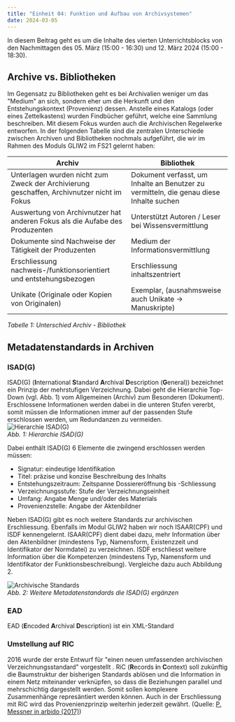 ```yaml
---
title: "Einheit 04: Funktion und Aufbau von Archivsystemen"
date: 2024-03-05
---
```


In diesem Beitrag geht es um die Inhalte des vierten Unterrichtsblocks von den Nachmittagen des 05. März (15:00 - 16:30) und 12. März 2024 (15:00 - 18:30).


## Archive vs. Bibliotheken  

Im Gegensatz zu Bibliotheken geht es bei Archivalien weniger um das "Medium" an sich, sondern eher um die Herkunft und den Entstehungskontext (Provenienz) dessen. Anstelle eines Katalogs (oder eines Zettelkastens) wurden Findbücher geführt, welche eine Sammlung beschreiben. Mit diesem Fokus wurden auch die Archivischen Regelwerke entworfen.  In der folgenden Tabelle sind die zentralen Unterschiede zwischen Archiven und Bibliotheken nochmals aufgeführt, die wir im Rahmen des Moduls GLIW2 im FS21 gelernt haben: 

| Archiv      | Bibliothek |
| ----------- | ----------- |
| Unterlagen wurden nicht zum Zweck der Archivierung geschaffen, Archivnutzer nicht im Fokus | Dokument verfasst, um Inhalte an Benutzer zu vermitteln, die genau diese Inhalte suchen    |
| Auswertung von Archivnutzer hat anderen Fokus als die Aufabe des Produzenten  | Unterstützt Autoren / Leser bei Wissensvermittlung      |
| Dokumente sind Nachweise der Tätigkeit der Produzenten | Medium der Informationsvermittlung |
| Erschliessung nachweis-/funktionsorientiert und entstehungsbezogen | Erschliessung inhaltszentriert |
| Unikate (Originale oder Kopien von Originalen) | Exemplar, (ausnahmsweise auch Unikate -> Manuskripte) |

*Tabelle 1: Unterschied Archiv - Bibliothek*



## Metadatenstandards in Archiven

### ISAD(G)

ISAD(G) (**I**nternational **S**tandard **A**rchival **D**escription (**G**eneral)) bezeichnet ein Prinzip der mehrstufigen Verzeichnung. Dabei geht die Hierarchie Top-Down (vgl. Abb. 1) vom Allgemeinen (Archiv) zum Besonderen (Dokument). Erschlossene Informationen werden dabei in die unteren Stufen vererbt, somit müssen die Informationen immer auf der passenden Stufe erschlossen werden, um Redundanzen zu vermeiden.   
![Hierarchie ISAD(G)](\Lerntagebuch_BAIN\images\Screenshot_isadg_hierarchei.jpg)<br>
*Abb. 1: Hierarchie ISAD(G)*  

Dabei enthält ISAD(G) 6 Elemente die zwingend erschlossen werden müssen: 
-	Signatur: eindeutige Identifikation
-	Titel: präzise und konzise Beschreibung des Inhalts
-	Entstehungszeitraum: Zeitspanne Dossiereröffnung bis -Schliessung
-	Verzeichnungsstufe: Stufe der Verzeichnungseinheit
-	Umfang: Angabe Menge und/oder des Materials
-	Provenienzstelle: Angabe der Aktenbildner

Neben ISAD(G) gibt es noch weitere Standards zur archivischen Erschliessung. Ebenfalls im Modul GLIW2 haben wir noch ISAAR(CPF) und ISDF kennengelernt. ISAAR(CPF) dient dabei dazu, mehr Information über den Aktenbildner (mindestens Typ, Namensform, Existenzzeit und Identifikator der Normdatei) zu verzeichnen. ISDF erschliesst weitere Information über die Kompetenzen (mindestens Typ, Namensform und Identifikator der Funktionsbeschreibung). Vergleiche dazu auch Abbildung 2. 

![Archivische Standards](Lerntagebuch_BAIN\images\Screenshot_archiv_standards.jpg)<br>
*Abb. 2: Weitere Metadatenstandards die ISAD(G) ergänzen*  

### EAD  

EAD (**E**ncoded **A**rchival **D**escription) ist ein XML-Standard 

 


### Umstellung auf RIC  

2016 wurde der erste Entwurf für "einen neuen umfassenden archivischen Verzeichnungsstandard" vorgestellt . RiC (**R**ecords **i**n **C**ontext) soll zukünftig die Baumstruktur der bisherigen Standards ablösen und die Information in einem Netz miteinander verknüpfen, so dass die Beziehungen parallel und mehrschichtig dargestellt werden. Somit sollen komplexere Zusammenhänge represäntiert werden können. Auch in der Erschliessung mit RiC wird das Provenienzprinzip weiterhin jederzeit gewährt. 
(Quelle: [P. Messner in arbido (2017)](https://arbido.ch/de/ausgaben-artikel/2017/metadaten-datenqualit%C3%A4t/records-in-contexts-vom-baum-zum-netz))


